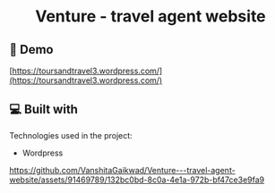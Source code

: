 <h1 align="center" id="title">Venture - travel agent website</h1>


<h2>🚀 Demo</h2>

[https://toursandtravel3.wordpress.com/](https://toursandtravel3.wordpress.com/)

  
  
<h2>💻 Built with</h2>

Technologies used in the project:

*   Wordpress



https://github.com/VanshitaGaikwad/Venture---travel-agent-website/assets/91469789/132bc0bd-8c0a-4e1a-972b-bf47ce3e9fa9


